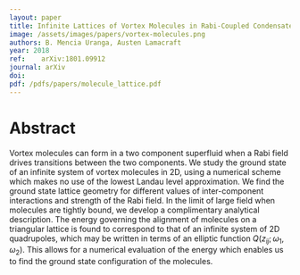 ```yaml
---
layout: paper
title: Infinite Lattices of Vortex Molecules in Rabi-Coupled Condensates
image: /assets/images/papers/vortex-molecules.png
authors: B. Mencia Uranga, Austen Lamacraft
year: 2018
ref: 	arXiv:1801.09912
journal: arXiv
doi:
pdf: /pdfs/papers/molecule_lattice.pdf
---
```


# Abstract

Vortex molecules can form in a two component superfluid when a Rabi field drives transitions between the two components. We study the ground state of an infinite system of vortex molecules in 2D, using a numerical scheme which makes no use of the lowest Landau level approximation. We find the ground state lattice geometry for different values of inter-component interactions and strength of the Rabi field. In the limit of large field when molecules are tightly bound, we develop a complimentary analytical description. The energy governing the alignment of molecules on a triangular lattice is found to correspond to that of an infinite system of 2D quadrupoles, which may be written in terms of an elliptic function $Q(z_{ij};\omega_1,\omega_2)$. This allows for a numerical evaluation of the energy which enables us to find the ground state configuration of the molecules.
